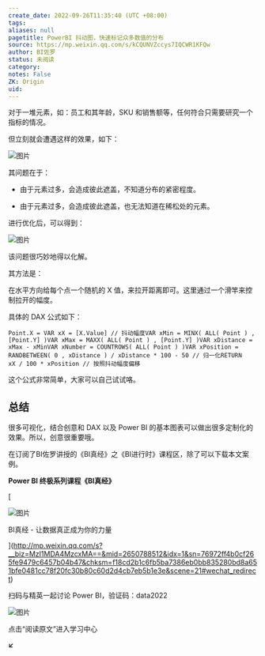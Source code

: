 ```yaml
---
create_date: 2022-09-26T11:35:40 (UTC +08:00)
tags: 
aliases: null
pagetitle: PowerBI 抖动图，快速标记众多数值的分布
source: https://mp.weixin.qq.com/s/kCQUNVZccys7IQCWR1KFQw
author: BI佐罗
status: 未阅读
category: 
notes: False
ZK: Origin
uid: 
---
```


对于一堆元素，如：员工和其年龄，SKU 和销售额等，任何符合只需要研究一个指标的情况。

但立刻就会遭遇这样的效果，如下：

![图片](https://mmbiz.qpic.cn/mmbiz_png/09hv4Xua0LP9iaKhPjBde2DGPEiaO6nhFe3JaagolT6jrUKQfibZIrDxA2HWCX1aMnqPokrT7S0MnAktyQRAXIbmw/640?wx_fmt=png&wxfrom=5&wx_lazy=1&wx_co=1)

其问题在于：

-   由于元素过多，会造成彼此遮盖，不知道分布的紧密程度。
    
-   由于元素过多，会造成彼此遮盖，也无法知道在稀松处的元素。
    

进行优化后，可以得到：

![图片](https://mmbiz.qpic.cn/mmbiz_gif/09hv4Xua0LP9iaKhPjBde2DGPEiaO6nhFeOA9wyWeSV7qqHHvDWQI5gIHzDMAuUibosJoPX31XYgLwnVdib7pCfXyA/640?wx_fmt=gif&wxfrom=5&wx_lazy=1)

该问题很巧妙地得以化解。

其方法是：

在水平方向给每个点一个随机的 X 值，来拉开距离即可。这里通过一个滑竿来控制拉开的幅度。

具体的 DAX 公式如下：

```
Point.X = VAR xX = [X.Value] // 抖动幅度VAR xMin = MINX( ALL( Point ) , [Point.Y] )VAR xMax = MAXX( ALL( Point ) , [Point.Y] )VAR xDistance = xMax - xMinVAR xNumber = COUNTROWS( ALL( Point ) )VAR xPosition = RANDBETWEEN( 0 , xDistance ) / xDistance * 100 - 50 // 归一化RETURN     xX / 100 * xPosition // 按照抖动幅度偏移
```

这个公式非常简单，大家可以自己试试咯。

## 总结

很多可视化，结合创意和 DAX 以及 Power BI 的基本图表可以做出很多定制化的效果。所以，创意很重要哦。

在订阅了BI佐罗讲授的《BI真经》之《BI进行时》课程区，除了可以下载本文案例。

**Power BI 终极系列课程《BI真经》**

[

![图片](https://mmbiz.qpic.cn/mmbiz_jpg/09hv4Xua0LNBM1lxlQYHJBicic4CvPoRGLqHgdTZOr8goNRh0asDXA48mRDzc9zxW4UMQiayHwgDmx7mlt4cQxtjg/640?wx_fmt=jpeg&wxfrom=5&wx_lazy=1&wx_co=1)

BI真经 - 让数据真正成为你的力量





](http://mp.weixin.qq.com/s?__biz=MzI1MDA4MzcxMA==&mid=2650788512&idx=1&sn=76972ff4b0cf265fe9479c6457b04b47&chksm=f18cd2b1c6fb5ba7386eb0bb835280bd8a651bfe0481cc78f20fc30b80c60d2d4cb7eb5b1e3e&scene=21#wechat_redirect)

扫码与精英一起讨论 Power BI，验证码：data2022

![图片](https://mmbiz.qpic.cn/mmbiz_png/09hv4Xua0LOiad5BOrdQTKpB733esKiaxZa53LXWIPlQicMjxntaRr3a2hnMmuibTib8QacXeiakucDr7lSNGkuV2MXw/640?wx_fmt=png&wxfrom=5&wx_lazy=1&wx_co=1)

点击“阅读原文”进入学习中心

**↙**
